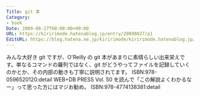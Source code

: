 ```yaml
---
Title: git 本
Category:
- book
Date: 2009-08-27T00:00:00+09:00
URL: https://kiririmode.hatenablog.jp/entry/20090827/p1
EditURL: https://blog.hatena.ne.jp/kiririmode/kiririmode.hatenablog.jp/atom/entry/8454420450078212672
---
```



みんな大好き git ですが、O'Reilly の git 本があまりに素晴らしい出来栄えです。単なるコマンドの羅列ではなく、git がどうやってファイルを記録していくのかとか、その内部の動きも丁寧に説明されてます。
ISBN:978-0596520120:detail
WEB+DB PRESS Vol. 50 を読んで「この解説よくわかるなー」って思った方にはマジお勧め。
ISBN:978-4774138381:detail
